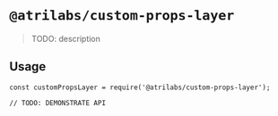# `@atrilabs/custom-props-layer`

> TODO: description

## Usage

```
const customPropsLayer = require('@atrilabs/custom-props-layer');

// TODO: DEMONSTRATE API
```
